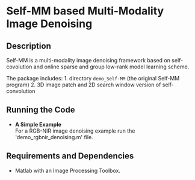 # Self-MM based Multi-Modality Image Denoising

Description
-----

Self-MM is a multi-modality image denoising framework based on self-covolution and online sparse and group low-rank model learning scheme.

The package includes: 1. directory `demo_Self-MM` (the original Self-MM program)
2. 3D image patch and 2D search window version of self-convolution

Running the Code
-----

- **A Simple Example**<br />
  For a RGB-NIR image denoising example run the 'demo_rgbnir_denoising.m' file.

Requirements and Dependencies
-----

- Matlab with an Image Processing Toolbox.
